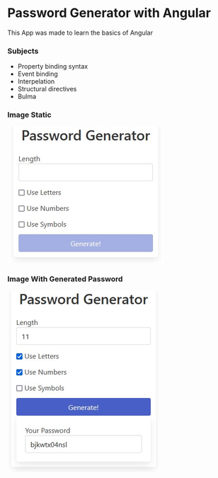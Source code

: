 # Password Generator with Angular

This App was made to learn the basics of Angular

### Subjects

- Property binding syntax
- Event binding
- Interpelation
- Structural directives
- Bulma

### Image Static
![name](https://github.com/matshel/password-generator-angular/blob/master/src/assets/images/pw-generator.jpg)
### Image With Generated Password
![name](https://github.com/matshel/password-generator-angular/blob/master/src/assets/images/pw-generator-generated.jpg)

